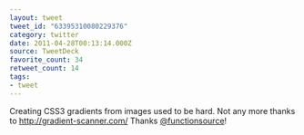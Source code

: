 ```yaml
---
layout: tweet
tweet_id: "63395310080229376"
category: twitter
date: 2011-04-28T00:13:14.000Z
source: TweetDeck
favorite_count: 34
retweet_count: 14
tags:
- tweet
---
```


Creating CSS3 gradients from images used to be hard. Not any more thanks to http://gradient-scanner.com/  Thanks [@functionsource](https://twitter.com/@functionsource)!
